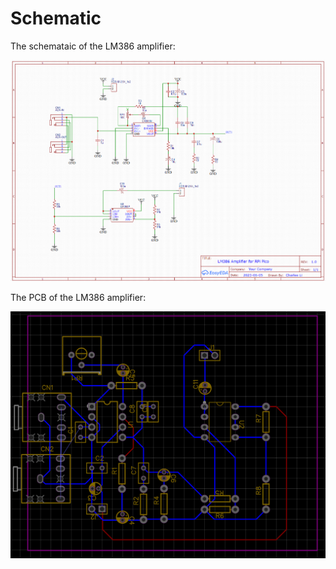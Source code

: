 Schematic
=============


The schemataic of the LM386 amplifier: 

![Schematic](lm386-amplifier.png)

The PCB of the LM386 amplifier:

![PCB](lm386-amplifier-pcb.png)
